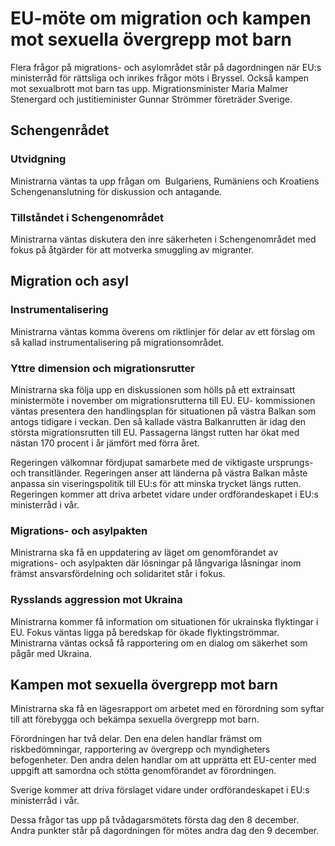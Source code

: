# EU-möte om migration och kampen mot sexuella övergrepp mot barn

Flera frågor på migrations\- och asylområdet står på dagordningen när EU:s ministerråd för rättsliga och inrikes frågor möts i Bryssel. Också kampen mot sexualbrott mot barn tas upp. Migrationsminister Maria Malmer Stenergard och justitieminister Gunnar Strömmer företräder Sverige.

## Schengenrådet

### Utvidgning

Ministrarna väntas ta upp frågan om  Bulgariens, Rumäniens och Kroatiens Schengenanslutning för diskussion och antagande.

### Tillståndet i Schengenområdet

Ministrarna väntas diskutera den inre säkerheten i Schengenområdet med fokus på åtgärder för att motverka smuggling av migranter.

## Migration och asyl

### Instrumentalisering

Ministrarna väntas komma överens om riktlinjer för delar av ett förslag om så kallad instrumentalisering på migrationsområdet.

### Yttre dimension och migrationsrutter

Ministrarna ska följa upp en diskussionen som hölls på ett extrainsatt ministermöte i november om migrationsrutterna till EU. EU\- kommissionen väntas presentera den handlingsplan för situationen på västra Balkan som antogs tidigare i veckan. Den så kallade västra Balkanrutten är idag den största migrationsrutten till EU. Passagerna längst rutten har ökat med nästan 170 procent i år jämfört med förra året.

Regeringen välkomnar fördjupat samarbete med de viktigaste ursprungs\- och transitländer. Regeringen anser att länderna på västra Balkan måste anpassa sin viseringspolitik till EU:s för att minska trycket längs rutten. Regeringen kommer att driva arbetet vidare under ordförandeskapet i EU:s ministerråd i vår.

### Migrations\- och asylpakten

Ministrarna ska få en uppdatering av läget om genomförandet av migrations\- och asylpakten där lösningar på långvariga låsningar inom främst ansvarsfördelning och solidaritet står i fokus.

### Rysslands aggression mot Ukraina

Ministrarna kommer få information om situationen för ukrainska flyktingar i EU. Fokus väntas ligga på beredskap för ökade flyktingströmmar. Ministrarna väntas också få rapportering om en dialog om säkerhet som pågår med Ukraina.

## Kampen mot sexuella övergrepp mot barn

Ministrarna ska få en lägesrapport om arbetet med en förordning som syftar till att förebygga och bekämpa sexuella övergrepp mot barn.

Förordningen har två delar. Den ena delen handlar främst om riskbedömningar, rapportering av övergrepp och myndigheters befogenheter. Den andra delen handlar om att upprätta ett EU\-center med uppgift att samordna och stötta genomförandet av förordningen.

Sverige kommer att driva förslaget vidare under ordförandeskapet i EU:s ministerråd i vår.



Dessa frågor tas upp på tvådagarsmötets första dag den 8 december.
Andra punkter står på dagordningen för mötes andra dag den 9 december.

